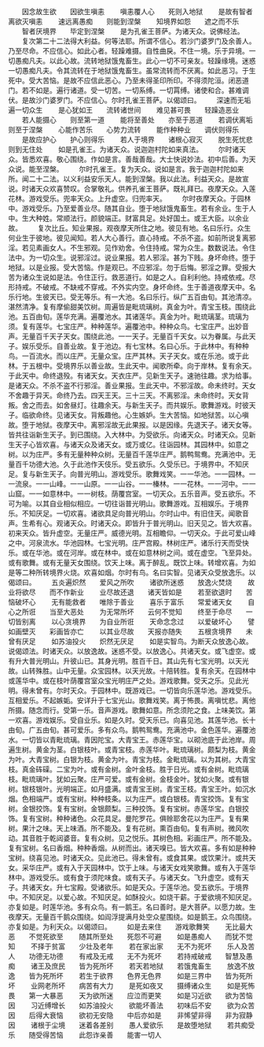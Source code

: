<!-- { "loadSidebar": true } -->
　　因念故生欲　　因欲生嗔恚
　　嗔恚覆人心　　死则入地狱
　　是故有智者　　离欲灭嗔恚
　　速远离愚痴　　则能到涅槃
　　知境界如怨　　遮之而不乐
　　智者厌境界　　毕定到涅槃
　　是为孔雀王菩萨。为诸天众。说佛经法。
　　复次第二十二法得大利益。何等法耶。所谓不信心。若沙门婆罗门及余善人。乃至尽命。不应信心。如此心者。轻躁难摄。自性曲戾。不住一境。乐于异境。一切愚痴凡夫。以此心故。流转地狱饿鬼畜生。此心一切不可亲友。轻躁缘境。迷惑一切愚痴凡夫。令其流转在于地狱饿鬼畜生。虽常流转而不厌离。如此恶习。于生死中。受大苦恼。是故不应信此恶心。乃至未得圣印所印。不得须陀洹。闭恶道门。若不如是。遍行诸道。受一切苦。一切系缚。一切罥缚。诸使和合。甚难调伏。是故沙门婆罗门。不应信心。尔时孔雀王菩萨。以偈颂曰。
　　深速而无垢　　遍一切众生
　　是心犹如王　　流转诸世间
　　难见甚可畏　　轻躁造恶业
　　若人能摄心　　则至第一道
　　能将至善处　　亦至于恶道
　　若调伏离垢　　则至于涅槃
　　心能作苦乐　　心势力流转
　　能作种种业　　调伏则得乐
　　是故应护心　　护心则得乐
　　若人于境界　　诸根心寂灭
　　脱生死忧悲　　则到无住处
　　如是孔雀王。为诸天众。说迦迦村陀如来真法。
　　尔时诸天众。皆悉欢喜。敬心围绕。作如是言。善哉善哉。大士快说妙法。初中后善。为天众说。能至涅槃。
　　尔时孔雀王。复为天众。说如是言。我于迦迦村陀如来所。闻二十二法。以义利益安乐天人。能到涅槃。我以此法。利益天众。是故宣说。时诸天众欢喜赞叹。合掌敬礼。供养孔雀王菩萨。既礼拜已。夜摩天众。入莲花林。游戏受乐。兜率天众。上升虚空。归兜率天。
　　尔时夜摩天众。于园林中。游戏受乐。乃至爱善业尽。随其自业。堕于地狱饿鬼畜生。若有余业。生于人中。生大种姓。常顺法行。颜貌端正。财富具足。处好国土。或王大臣。以余业故。
　　复次比丘。知业果报。观夜摩天所住之地。彼见有地。名曰乐行。众生何业生于彼地。彼见闻知。若人大心善行。直心持戒。不杀不盗。如前所说复离邪淫。若见素画女人。不生邪观。见作劝舍。令住持戒。常为众生。数数说法。令住法中。为一切众生。说邪淫过。说业果报。若人邪淫。甚为下贱。身坏命终。堕于地狱。以是业报。受大苦恼。作是观已。不应邪淫。勿于后悔。邪淫之罪。受报大苦为诸众生说如是法。令住正行。救恶道行。如是之人。自利利他。持戒依戒。尽形持戒。不破戒。不缺戒不穿戒。不外实内空。身坏命终。生于善道夜摩天中。名乐行地。生彼天已。受无等乐。有一大池。名曰乐行。纵广五百由旬。其池清凉。湛然清净。复有摩偷甜美饮树。周遍皆是毗琉璃树。真金为叶。青宝玉枝。围绕此池。五百由旬。莲华充满。遍覆池水。其诸莲华。真金为叶。毗琉璃茎。琉璃为须。复有莲华。七宝庄严。种种莲华。遍覆池中。种种众鸟。七宝庄严。出妙音声。无量百千天子天女。围绕此池。一一天子。无量百千天女。以为眷属。与此天子。娱乐受乐。自善业故。复于池边。有七宝林。名曰心乐。于此林中。有种种鸟。一百流水。而以庄严。无量众宝。庄严其林。天子天女。或在乐池。或于此林。于五根中。受境界乐以善业故。生此天中。闻歌所牵。向于岸林。复有余天。于此天中。命终退殁。有诸天女。天衣庄严。见新生天子。速驰往趣。求为给事。是诸天众。不杀不盗不行邪淫。善业果报。生此天中。不邪淫故。命未终时。天女不舍趣于异天。命终乃去。四天王天。三十三天。不离邪淫。未命终时。天女背叛。舍之而去。如舍昼灯。往趣余天。与新生天子。而共娱乐。歌舞游戏。时彼天子。临欲命终。见诸天女。背叛趣他。心生嫉妒。生大苦恼。如地狱苦。以心嗔故。堕于地狱。夜摩天中。离邪淫故无此果报。以是因缘。先退天子。诸天女等。皆共往诣新生天子。到已围绕。入大林中。为受欲乐。向诸天众。时诸天众。见新生天子心皆欢喜。与诸天众及诸天女。或万或亿。往诣园林。其园林中。如意之树。以为庄严。多有无量种种众树。无量百千莲华庄严。鹅鸭鸳鸯。充满池中。无量百千功德大池。久于此池作天伎乐。受五欲乐。久受乐已。于境界中。不知厌足。复与新生天子。向普光明山。游戏受乐。歌舞戏笑。一一华池。一一园林。一一流泉。一一山峰。一一山原。一一山谷。一一榛林。一一花林。一一河中。一一山窟。一一如意林中。一一树枝。荫覆宫室。一切天众。五乐音声。受五欲乐。不可为喻。以其自业相似相应。一切往诣普光明山。歌舞游戏。互相娱乐。于境界乐。不知厌足。一切欢喜。诸欲具足向普光明山。尔时山中。有旧住天。闻歌音声。生希有心。观诸天众。时诸天众。即皆升于普光明山。旧天见之。皆大欢喜。初来天众。皆升虚空。无量庄严。威德光明。互相瞻仰。一切天众。于此可爱山峰之中。河泉流水。华池园林。七宝光明。庄严宫殿。林树庄严。诸乐行天而受快乐。或在华池。或在河岸。或在林中。或在如意林树之间。或在虚空。飞至异处。或有歌舞。或有无量天女围绕。饮天上味。离于醉乱。既饮上味。转增欢喜。为如是等二种所转境界火烧。欢喜如烟。尔时有鸟。名曰实智。见诸天众受放逸乐。以偈颂曰。
　　五炎遍炽然　　爱风之所吹
　　诸欲所迷惑　　放逸火焚烧
　　故业将欲尽　　而不作新业
　　业尽故还退　　诸天皆如是
　　若至欲退时　　苦恼破坏心
　　无有能救者　　唯除于善业
　　喜乐于富乐　　常爱诸天女
　　自心之所诳　　当至大恶处
　　为无常所坏　　云何不觉知
　　终至于命尽　　一切皆别离
　　以心贪境界　　为自业所诳
　　天命念念过　　以爱破坏心
　　譬如画壁灭　　彩画皆亦亡
　　以其业尽故　　天报亦随失
　　五根贪境界　　未曾有厌足
　　如苏油投火　　炽然无厌足
　　如是实智鸟。为断天众放逸心故。说偈颂法。时诸天众。以放逸故。迷惑不受。以放逸心。共诸天女。或飞虚空。或有升大普光明山。升彼山已。其身光明。胜百千日。其山先有七宝光明。以天光故。山转殊胜。山中无量。众宝园林。以天光故。十陪转胜。复有余天。在园林中或莲华中。或在枝叶荫覆宫室众宝光明庄严之处。游戏歌舞。受天之乐。见此光明。得未曾有。尔时天众。于园林中。既游戏已。一切皆向乐莲华池。游戏受乐。互相爱乐。不起嫉姤。安详升于七宝光山。歌舞戏笑。离于怖畏。离嗔忧悲。离他所摄。随念而行。受第一乐。音声游戏。歌舞如意。所念须陀之食。上味美饮。第一欢喜。游戏娱乐。受自业乐。如是久时。受天乐已。向喜见池。其莲华池。长十由旬。广五由旬。甚可爱乐。多有众鸟。鹅鸭鸳鸯。充满池中。金色莲华。遍覆池水。一切皆以青毗琉璃。青因陀宝。大青宝王。赤莲华宝。以砌池底于此池岸。周遍生树。黄金为茎。白银枝叶。或青宝枝。赤莲华叶。毗琉璃树。颇梨为枝。黄金为叶。大青宝树。白银为枝。黄金为叶。青宝为枝。金毗琉璃。以为其树。大青宝枝。真金砗磲。二宝为叶。或有金树。金叶金枝。胜于日光。或有金树。毗琉璃枝。毗琉璃叶。犹如云聚。庄严可爱。或有金树。金枝金叶。犹如火聚。或有银树。银枝银叶。光明端正。如月盛满。或青宝王树。青宝王枝。青宝王叶。如沉水烟。色相端严。或有宝树。种种枝条。以为庄严。或白银枝。青宝挍饰。复有宝树。金银挍饰。复有宝树。金银颇梨。三种挍饰。复有宝树。赤莲华宝。白银挍饰。复有宝树。种种诸色。众花具足。曼陀罗花。俱赊耶舍花以为庄严。复有果树。果汁之味。天上味酒。所不能及。复有花树。熏百由旬。复有声树。微风吹动。其音胜于乾闼婆音。复有众树。见之悦乐。其树色相。彩画庄严。所不能及。复有宝树。名曰香烟。种种香烟。从树而出。诸天嗅已。皆大欢喜。多有如是种种宝树。绕喜见池。时诸天众。见此池已。得未曾有。或食其果。或饮果汁。或共天女。采华庄严。或有入于天园林中。饮于上味。与诸天女戏笑歌舞。或有入于莲华林中。游戏受乐。或有食于须陀味食。或有天子。与诸天女。飞升虚空。或有天子。共诸天女。升七宝殿。受诸欲乐。如是天众。于莲华池。受五欲乐。于境界中。不知厌足。以爱心故。不知厌足。如酥投火。如烧干薪。于爱欲境不知厌足。亦复如是。时莲华池。多有众鸟。有一鹅王。名曰善时。是大菩萨。以愿力故。生夜摩天。无量百千鹅众围绕。如阎浮提满月处空众星围绕。如是鹅王。众鸟围绕。亦复如是。为利天众。以偈颂曰。
　　如是去来住　　游戏歌舞笑
　　无比最大恶　　不觉死欲至
　　随其所至处　　死怨不可避
　　如是愚痴人　　而犹不觉知
　　不择于贫富　　少壮及老年
　　若在家出家　　无不为死坏
　　乐人及苦人　　功德无功德
　　有戒及无戒　　无不为死坏
　　若持戒破戒　　智慧及愚痴
　　诸王及庶民　　皆为死所坏
　　若天若地狱　　若饿鬼畜生
　　放逸不放逸　　皆为死所坏
　　若生于欲界　　色界无色界
　　如是三界中　　皆为死所坏
　　业网老所坏　　病苦有大力
　　是死如夜叉　　摄缚诸众生
　　如是死怖畏　　第一大暴恶
　　天为欲所迷　　应泣而更笑
　　如是习近欲　　欲为苦恼因
　　习近缚增长　　如苏油投火
　　欲能坏善法　　初味后不安
　　欲为众苦因　　后得大衰恼
　　欲初无安隐　　中后亦如是
　　非悕望非得　　非为寂静因
　　诸根于尘境　　迷着各差别
　　愚人爱欲乐　　是故堕地狱
　　若共痴受乐　　随受得苦恼
　　此怨诈亲善　　能害一切人
